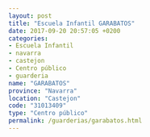 ```yaml
---
layout: post
title: "Escuela Infantil GARABATOS"
date: 2017-09-20 20:57:05 +0200
categories:
- Escuela Infantil
- navarra
- castejon
- Centro público
- guarderia
name: "GARABATOS"
province: "Navarra"
location: "Castejon"
code: "31013409"
type: "Centro público"
permalink: /guarderias/garabatos.html
---
```

